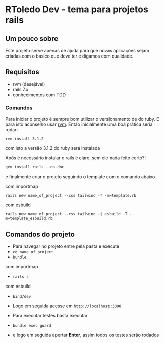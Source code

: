 # RToledo Dev - tema para projetos rails

## Um pouco sobre

Este projeto serve apenas de ajuda para que novas aplicações sejam criadas com o básico que deve ter e digamos com qualidade.

## Requisitos

- rvm (desejável)
- rails 7.x
- conhecimentos com TDD

### Comandos

Para iniciar o projeto é sempre bom utilizar o versionamento de do ruby. E para isto aconselho usar [rvm](https://rvm.io/). Então inicialmente uma boa prática seria rodar:

`rvm install 3.1.2`

com isto a versão 3.1.2 do ruby será instalada

Após é necessário instalar o rails é claro, sem ele nada feito certo?!

`gem install rails --no-doc`

e finalmente criar o projeto seguindo o template com o comando abaixo

com importmap

`rails new name_of_project --css tailwind -T -m=template.rb`

com esbuild

`rails new name_of_project --css tailwind -j esbuild -T -m=template_esbuild.rb`

## Comandos do projeto

- Para navegar no projeto entre pela pasta e execute
- `cd name_of_project`
- `bundle`

com importmap

- `rails s`

com esbuild

- `bind/dev`

- Logo em seguida acesse em  `http://localhost:3000`
- Para executar testes basta executar
- `bundle exec guard`
- e logo em seguida apertar **Enter**, assim todos os testes serão rodados